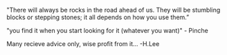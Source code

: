 "There will always be rocks in the road ahead of us. They will be stumbling blocks or stepping stones; it all depends on how you use them.”

"you find it when you start looking for it (whatever you want)" - Pinche

Many recieve advice only,  wise profit from it... -H.Lee
